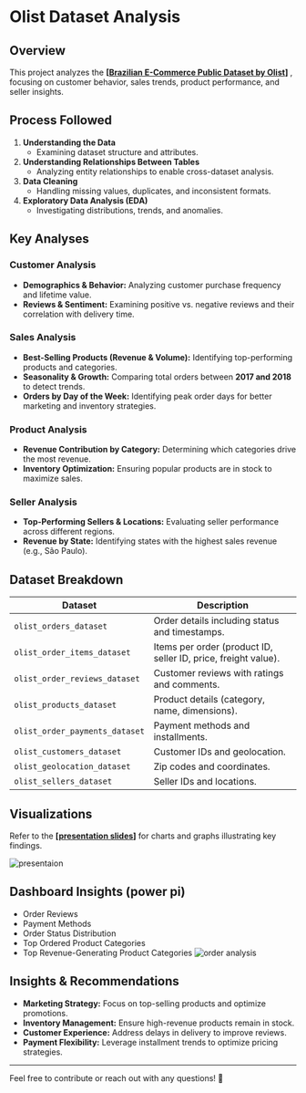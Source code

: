 # Olist Dataset Analysis  

## Overview  
This project analyzes the **[[Brazilian E-Commerce Public Dataset by Olist](https://www.kaggle.com/datasets/olistbr/brazilian-ecommerce`)]** , focusing on customer behavior, sales trends, product performance, and seller insights.  

## Process Followed  
1. **Understanding the Data**  
   - Examining dataset structure and attributes.  
2. **Understanding Relationships Between Tables**  
   - Analyzing entity relationships to enable cross-dataset analysis.  
3. **Data Cleaning**  
   - Handling missing values, duplicates, and inconsistent formats.  
4. **Exploratory Data Analysis (EDA)**  
   - Investigating distributions, trends, and anomalies.  

## Key Analyses  

### Customer Analysis  
- **Demographics & Behavior:** Analyzing customer purchase frequency and lifetime value.  
- **Reviews & Sentiment:** Examining positive vs. negative reviews and their correlation with delivery time.  

### Sales Analysis  
- **Best-Selling Products (Revenue & Volume):** Identifying top-performing products and categories.  
- **Seasonality & Growth:** Comparing total orders between **2017 and 2018** to detect trends.  
- **Orders by Day of the Week:** Identifying peak order days for better marketing and inventory strategies.  

### Product Analysis  
- **Revenue Contribution by Category:** Determining which categories drive the most revenue.  
- **Inventory Optimization:** Ensuring popular products are in stock to maximize sales.  

### Seller Analysis  
- **Top-Performing Sellers & Locations:** Evaluating seller performance across different regions.  
- **Revenue by State:** Identifying states with the highest sales revenue (e.g., São Paulo).  

## Dataset Breakdown  
| Dataset | Description |
|---------|------------|
| `olist_orders_dataset` | Order details including status and timestamps. |
| `olist_order_items_dataset` | Items per order (product ID, seller ID, price, freight value). |
| `olist_order_reviews_dataset` | Customer reviews with ratings and comments. |
| `olist_products_dataset` | Product details (category, name, dimensions). |
| `olist_order_payments_dataset` | Payment methods and installments. |
| `olist_customers_dataset` | Customer IDs and geolocation. |
| `olist_geolocation_dataset` | Zip codes and coordinates. |
| `olist_sellers_dataset` | Seller IDs and locations. |

## Visualizations 

Refer to the **[[presentation slides](https://www.canva.com/design/DAGMC5w9X48/qP88fLvHr-JgDLcvO9n0LQ/edit?utm_content=DAGMC5w9X48&utm_campaign=designshare&utm_medium=link2&utm_source=sharebutton)]** for charts and graphs illustrating key findings.  


![ presentaion ](https://github.com/user-attachments/assets/bc6de0c3-f7aa-4840-a36a-71095da21296)


## Dashboard Insights (power pi) 
- Order Reviews 
- Payment Methods
- Order Status Distribution 
- Top Ordered Product Categories  
- Top Revenue-Generating Product Categories
![order analysis](https://github.com/user-attachments/assets/3a6944d2-93a6-4eaa-a033-3c83b5687cef)


## Insights & Recommendations  
- **Marketing Strategy:** Focus on top-selling products and optimize promotions.  
- **Inventory Management:** Ensure high-revenue products remain in stock.  
- **Customer Experience:** Address delays in delivery to improve reviews.  
- **Payment Flexibility:** Leverage installment trends to optimize pricing strategies.  

---

Feel free to contribute or reach out with any questions! 🚀
